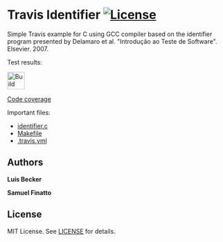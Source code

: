 Travis Identifier [![License][license-img]][license-url]
=
Simple Travis example for C using GCC compiler based on the identifier program presented by Delamaro et al. "Introdução ao Teste de Software". Elsevier. 2007.

Test results:

[<img alt="Build Status" src="https://travis-ci.org/LufeSantos/TCS.svg?branch=warmup" height="40">][travis-url]

[Code coverage](gcoverage.html)

Important files:

* [identifier.c](identifier.c)
* [Makefile](Makefile)
* [.travis.yml](.travis.yml)


Authors
------
**Luís Becker**

**Samuel Finatto**


License
-------
MIT License. See [LICENSE](LICENSE) for details.

[main-url]: https://github.com/LufeSantos/TCS
[readme-url]: https://github.com/LufeSantos/TCS/blob/warmup/README.md
[license-url]: https://github.com/LufeSantos/TCS/blob/warmup/LICENSE
[license-img]: https://img.shields.io/github/license/rsp/travis-hello-modern-cpp.svg
[travis-url]: https://travis-ci.org/github/LufeSantos/TCS
[travis-img]: https://travis-ci.org/LufeSantos/TCS.svg?branch=warmup
[github-follow-url]: https://github.com/LufeSantos/TCS
